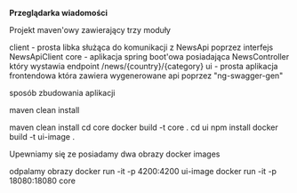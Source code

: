 <b>Przeglądarka wiadomości</b>

Projekt maven'owy zawierający trzy moduły

client - prosta libka służąca do komunikacji z NewsApi poprzez interfejs NewsApiClient
core - aplikacja spring boot'owa posiadająca NewsController który wystawia endpoint /news/{country}/{category} 
ui - prosta aplikacja frontendowa która zawiera wygenerowane api poprzez "ng-swagger-gen"

sposób zbudowania aplikacji

maven clean install


maven clean install
cd core
docker build -t core .
cd ui
npm install
docker build -t ui-image .

Upewniamy się ze posiadamy dwa obrazy
docker images

odpalamy obrazy
docker run -it -p 4200:4200 ui-image
docker run -it -p 18080:18080 core